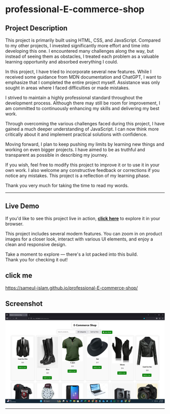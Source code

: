# professional-E-commerce-shop

## Project Description

This project is primarily built using HTML, CSS, and JavaScript. Compared to my other projects, I invested significantly more effort and time into developing this one. I encountered many challenges along the way, but instead of seeing them as obstacles, I treated each problem as a valuable learning opportunity and absorbed everything I could.

In this project, I have tried to incorporate several new features. While I received some guidance from MDN documentation and ChatGPT, I want to emphasize that I completed the entire project myself. Assistance was only sought in areas where I faced difficulties or made mistakes.

I strived to maintain a highly professional standard throughout the development process. Although there may still be room for improvement, I am committed to continuously enhancing my skills and delivering my best work.

Through overcoming the various challenges faced during this project, I have gained a much deeper understanding of JavaScript. I can now think more critically about it and implement practical solutions with confidence.

Moving forward, I plan to keep pushing my limits by learning new things and working on even bigger projects. I have aimed to be as truthful and transparent as possible in describing my journey.

If you wish, feel free to modify this project to improve it or to use it in your own work. I also welcome any constructive feedback or corrections if you notice any mistakes. This project is a reflection of my learning phase.

Thank you very much for taking the time to read my words.

---
##  Live Demo

If you'd like to see this project live in action, [**click here**](https://sameul-islam.github.io/professional-E-commerce-shop/) to explore it in your browser.

This project includes several modern features. You can zoom in on product images for a closer look, interact with various UI elements, and enjoy a clean and responsive design.

Take a moment to explore — there's a lot packed into this build.  
Thank you for checking it out!

## click me 
https://sameul-islam.github.io/professional-E-commerce-shop/


## Screenshot

![Project Screenshot](screenshot.png)

---
